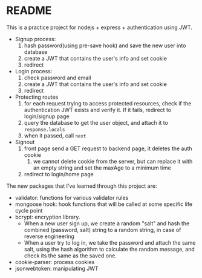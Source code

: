 # README

This is a practice project for nodejs + express + authentication using JWT.

* Signup process: 
  1. hash password(using pre-save hook) and save the new user into database
  2. create a JWT that contains the user's info and set cookie
  3. redirect
* Login process:
  1. check password and email
  2. create a JWT that contains the user's info and set cookie
  3. redirect
* Protecting routes
    1. for each request trying to access protected resources, check if the authentication JWT exists and verify it. If it fails, redirect to login/signup page
    2. query the database to get the user object, and attach it to `response.locals`
    3. when it passed, call `next`
* Signout
  1. front page send a GET request to backend page, it deletes the auth cookie
     1. we cannot delete cookie from the server, but can replace it with an empty string and set the maxAge to a minimum time
  2. redirect to login/home page


The new packages that I've learned through this project are:
* validator: functions for various validator rules
* mongoose hook: hook functions that will be called at some specific life cycle point
* bcrypt: encryption library.
  * When a new user sign up, we create a random "salt" and hash the combined (password, salt) string to a random string, in case of reverse engineering
  * When a user try to log in, we take the password and attach the same salt, using the hash algorithm to calculate the random message, and check its the same as the saved one.
* cookie-parser: process cookies
* jsonwebtoken: manipulating JWT



